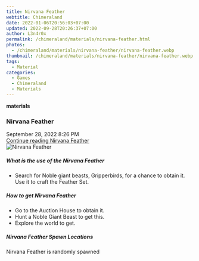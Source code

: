 ```yaml
---
title: Nirvana Feather
webtitle: Chimeraland
date: 2022-01-06T20:56:03+07:00
updated: 2022-09-28T20:26:37+07:00
author: L3n4r0x
permalink: /chimeraland/materials/nirvana-feather.html
photos:
  - /chimeraland/materials/nirvana-feather/nirvana-feather.webp
thumbnail: /chimeraland/materials/nirvana-feather/nirvana-feather.webp
tags:
  - Material
categories:
  - Games
  - Chimeraland
  - Materials
---
```


<section id="bootstrap-wrapper">
  <link
    rel="stylesheet"
    href="https://cdn.statically.io/gh/dimaslanjaka/Web-Manajemen/40ac3225/css/bootstrap-4.5-wrapper.css"
  />
  <div
    class="row g-0 border rounded overflow-hidden flex-md-row mb-4 shadow-sm position-relative"
  >
    <div class="col p-4 d-flex flex-column position-static">
      <strong class="d-inline-block mb-2 text-success">materials</strong>
      <h3 class="mb-0">Nirvana Feather</h3>
      <div class="mb-1 text-muted">September 28, 2022 8:26 PM</div>
      <a href="#" class="stretched-link d-none"
        >Continue reading Nirvana Feather</a
      >
    </div>
    <div class="col-auto d-none d-lg-block">
      <img
        src="/chimeraland/materials/nirvana-feather/nirvana-feather.webp"
        alt="Nirvana Feather"
      />
    </div>
  </div>
  <div class="row">
    <div class="col-lg-6 col-12 mb-2">
      <div class="card">
        <div class="card-body">
          <h5 class="card-title">What is the use of the Nirvana Feather</h5>
          <div class="card-text">
            <ul>
              <li>
                Search for Noble giant beasts, Gripperbirds, for a chance to
                obtain it. Use it to craft the Feather Set.
              </li>
            </ul>
          </div>
        </div>
      </div>
    </div>
    <div class="col-lg-6 col-12 mb-2">
      <div class="card">
        <div class="card-body">
          <h5 class="card-title">How to get Nirvana Feather</h5>
          <div class="card-text">
            <ul>
              <li>Go to the Auction House to obtain it.</li>
              <li>Hunt a Noble Giant Beast to get this.</li>
              <li>Explore the world to get.</li>
            </ul>
          </div>
        </div>
      </div>
    </div>
    <div class="col-12 mb-2">
      <h5>Nirvana Feather Spawn Locations</h5>
      <p>Nirvana Feather is randomly spawned</p>
    </div>
  </div>
</section>
